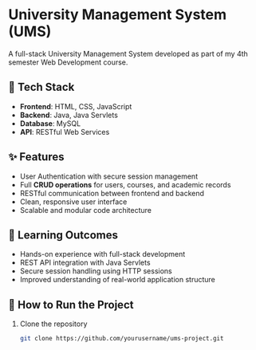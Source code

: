 # University Management System (UMS)

A full-stack University Management System developed as part of my 4th semester Web Development course.

## 🔧 Tech Stack

- **Frontend**: HTML, CSS, JavaScript  
- **Backend**: Java, Java Servlets  
- **Database**: MySQL  
- **API**: RESTful Web Services  

## ✨ Features

- User Authentication with secure session management  
- Full **CRUD operations** for users, courses, and academic records  
- RESTful communication between frontend and backend  
- Clean, responsive user interface  
- Scalable and modular code architecture  

## 🧠 Learning Outcomes

- Hands-on experience with full-stack development  
- REST API integration with Java Servlets  
- Secure session handling using HTTP sessions  
- Improved understanding of real-world application structure  

## 🚀 How to Run the Project

1. Clone the repository  
   ```bash
   git clone https://github.com/yourusername/ums-project.git
